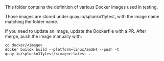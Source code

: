 This folder contains the definition of various Docker images used in testing.

Those images are stored under quay.io/splunko11ytest, with the image name matching the folder name.

If you need to update an image, update the Dockerfile with a PR. After merge, push the image manually with:

```
cd docker/<image>
docker buildx build --platform=linux/amd64 --push -t quay.io/splunko11ytest/<image>:latest .
```
